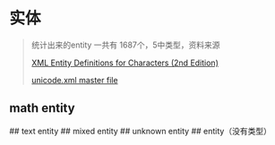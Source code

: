# 实体
> 统计出来的entity 一共有 1687个，5中类型，资料来源
>
> [XML Entity Definitions for Characters (2nd Edition)](https://www.w3.org/TR/2014/REC-xml-entity-names-20140410/#HTML5)
>
> [unicode.xml master file](https://www.w3.org/2003/entities/2007xml/unicode.xml)


## math entity
<View-Entity entitytype="math"/>
## text entity
<View-Entity entitytype="text"/>
## mixed entity
<View-Entity entitytype="mixed"/>
## unknown entity
<View-Entity entitytype="unknown"/>
## entity（没有类型）
<View-Entity />
